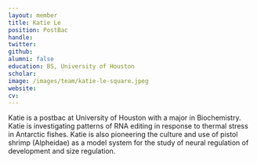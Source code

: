 ```yaml
---
layout: member
title: Katie Le
position: PostBac
handle:
twitter:
github:
alumni: false
education: BS, University of Houston
scholar:
image: /images/team/katie-le-square.jpeg
website:
cv:
---
```


Katie is a postbac at University of Houston with a major in Biochemistry. Katie is investigating patterns of RNA editing in response to thermal stress in Antarctic fishes. Katie is also pioneering the culture and use of pistol shrimp (Alpheidae) as a model system for the study of neural regulation of development and size regulation.
